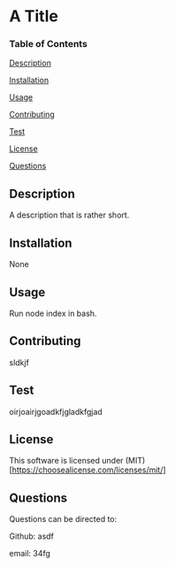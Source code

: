 
# A Title

### Table of Contents
[Description](#Description)

[Installation](#Installation)

[Usage](#Usage)

[Contributing](#Contributing)

[Test](#Test)

[License](#License)

[Questions](#Questions)

## Description
A description that is rather short.
## Installation
None
## Usage
Run node index in bash.
## Contributing
sldkjf
## Test
oirjoairjgoadkfjgladkfgjad
## License

This software is licensed under (MIT)[https://choosealicense.com/licenses/mit/]
## Questions
Questions can be directed to:

Github: asdf

email: 34fg
